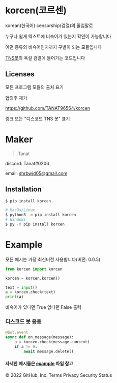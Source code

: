 # korcen(코르센)
korean(한국어) censorship(검열)의 줄임말로 

누구나 쉽게 텍스트에 비속어가 있는지 확인이 가능합니다

어떤 종류의 비속어인지까지 구별이 되는 모듈입니다



[TNS봇](https://discord.com/api/oauth2/authorize?client_id=848795383751639080&permissions=8&scope=bot%20applications.command)의 욕설 검열에 들어가는 코드입니다
## Licenses

모든 프로그램 모듈의 출처 표기

협의후 제거

https://github.com/TANAT96564/korcen

링크 또는 "디스코드 TNS 봇" 표기 

# Maker

>Tanat

discord:  Tanat#0206

email:    shrbwjd05@gmail.com

## Installation

```sh
$ pip install korcen

# MacOs/Linux
$ python3 -m pip install korcen
# Windows
$ py -m pip install korcen
```

# Example
모든 예시는 가장 최신버전 사용합니다(버전: 0.0.5)

```py
from korcen import korcen

korcen = korcen.korcen()

text = input()
a = korcen.check(text)
print(a)
```

비속어가 있다면 True 없다면 False 출력

### 디스코드 봇 응용
```py
@bot.event
async def on_message(message):
    a = korcen.check(message.content)
    if a != 0:
        await message.delete()
```

#### 자세한 예시들은 [example](https://github.com/Tanat05/korcen/tree/main/example) 파일 참고



© 2022 GitHub, Inc.
Terms
Privacy
Security
Status

